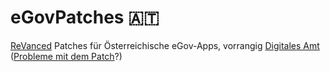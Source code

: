 # eGovPatches 🇦🇹

[ReVanced](https://revanced.app) Patches für Österreichische eGov-Apps, vorrangig [Digitales Amt](https://github.com/eGovPatchesAT/id-austria) ([Probleme mit dem Patch](https://github.com/eGovPatchesAT/id-austria/discussions/1)?)

